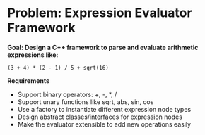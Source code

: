 # Problem: Expression Evaluator Framework

**Goal: Design a C++ framework to parse and evaluate arithmetic expressions like:**
```
(3 + 4) * (2 - 1) / 5 + sqrt(16)
```

**Requirements**
* Support binary operators: +, -, *, /
* Support unary functions like sqrt, abs, sin, cos
* Use a factory to instantiate different expression node types
* Design abstract classes/interfaces for expression nodes
* Make the evaluator extensible to add new operations easily

